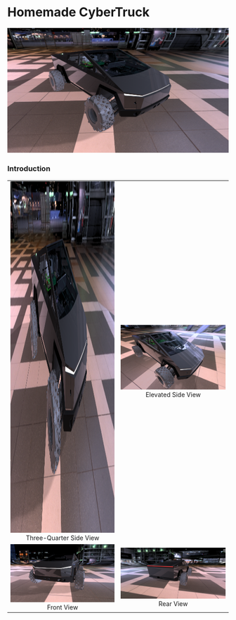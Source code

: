 # Homemade CyberTruck

![CyberTruck Scene 1](https://github.com/SeymurD/homemade-cybertruck/blob/master/media/scenic_cybertruck_1.png)

### Introduction


| | |
|:-------------------------:|:-------------------------:|
|<img width="1604" height="800" alt="cybertruck scene 1" src="https://github.com/SeymurD/homemade-cybertruck/blob/master/media/scenic_cybertruck_1.png">  Three-Quarter Side View |  <img width="1604" alt="screen shot 2017-08-07 at 12 18 15 pm" src="https://github.com/SeymurD/homemade-cybertruck/blob/master/media/scenic_cybertruck_2.png"> Elevated Side View|
|<img width="1604" alt="screen shot 2017-08-07 at 12 18 15 pm" src="https://github.com/SeymurD/homemade-cybertruck/blob/master/media/scenic_cybertruck_3.png"> Front View |  <img width="1604" alt="screen shot 2017-08-07 at 12 18 15 pm" src="https://github.com/SeymurD/homemade-cybertruck/blob/master/media/scenic_cybertruck_4.png"> Rear View|
